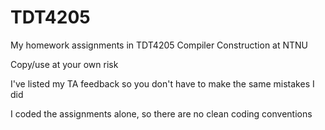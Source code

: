 # TDT4205
My homework assignments in TDT4205 Compiler Construction at NTNU  

Copy/use at your own risk  

I've listed my TA feedback so you don't have to make the same mistakes I did  

I coded the assignments alone, so there are no clean coding conventions  
